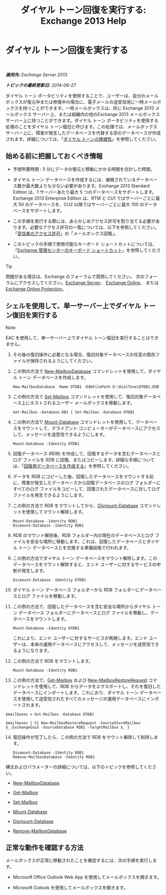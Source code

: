 ﻿---
title: 'ダイヤル トーン回復を実行する: Exchange 2013 Help'
TOCTitle: ダイヤル トーン回復を実行する
ms:assetid: 158817fa-4b17-4fa9-8341-a86609e6a388
ms:mtpsurl: https://technet.microsoft.com/ja-jp/library/Dd979810(v=EXCHG.150)
ms:contentKeyID: 51407504
ms.date: 05/23/2018
mtps_version: v=EXCHG.150
ms.translationtype: MT
---

# ダイヤル トーン回復を実行する

 

_**適用先:** Exchange Server 2013_

_**トピックの最終更新日:** 2014-06-27_

ダイヤル トーン ポータビリティを使用することで、ユーザーは、自分のメールボックスが復元中または修復中の場合に、電子メールの送受信用に一時メールボックスを持つことができます。一時メールボックスは、同じ Exchange 2013 メールボックス サーバー上、または組織内の他のExchange 2013 メールボックス サーバー上に持つことができます。ダイヤル トーン ポータビリティを使用する処理のことをダイヤル トーン復旧と呼びます。この処理では、メールボックス サーバー上に、障害が発生したデータベースを代替する空のデータベースが作成されます。詳細については、「[ダイヤル トーンの移植性](dial-tone-portability-exchange-2013-help.md)」を参照してください。

## 始める前に把握しておくべき情報

  - 予想所要時間 : 5 分にデータの復元と移動にかかる時間を合計した時間。

  - ダイヤル トーン データベースを作成するには、展開されているデータベース数が最大数よりも少ない必要があります。Exchange 2013 Standard Edition は、1 サーバーあたり最大 5 つのデータベースをサポートします。Exchange 2013 Enterprise Edition は、RTM と CU1 ではサーバーごとに最大 50 のデータベースを、CU2 以降ではサーバーごとに最大 100 のデータベースをサポートします。

  - この手順を実行する際には、あらかじめアクセス許可を割り当てる必要があります。必要なアクセス許可の一覧については、以下を参照してください。「[受信者のアクセス許可](recipients-permissions-exchange-2013-help.md)」の「メールボックス回復」。

  - このトピックの手順で使用可能なキーボード ショートカットについては、「[Exchange 管理センターのキーボード ショートカット](keyboard-shortcuts-in-the-exchange-admin-center-exchange-online-protection-help.md)」を参照してください。


> [!TIP]
> 問題がある場合は、Exchange のフォーラムで質問してください。 次のフォーラムにアクセスしてください。<A href="https://go.microsoft.com/fwlink/p/?linkid=60612">Exchange Server</A>、 <A href="https://go.microsoft.com/fwlink/p/?linkid=267542">Exchange Online</A>、 または <A href="https://go.microsoft.com/fwlink/p/?linkid=285351">Exchange Online Protection</A>。.



## シェルを使用して、単一サーバー上でダイヤル トーン復旧を実行する


> [!NOTE]
> EAC を使用して、単一サーバー上でダイヤル トーン復旧を実行することはできません。



1.  その後の復旧操作に必要となる場合、復旧対象データベースの任意の既存ファイルが保持されるようにしてください。

2.  この例の方法で [New-MailboxDatabase](https://technet.microsoft.com/ja-jp/library/aa997976\(v=exchg.150\)) コマンドレットを使用して、ダイヤル トーン データベースを作成します。
    
        New-MailboxDatabase -Name DTDB1 -EdbFilePath D:\DialTone\DTDB1.EDB

3.  この例の方法で [Set-Mailbox](https://technet.microsoft.com/ja-jp/library/bb123981\(v=exchg.150\)) コマンドレットを使用して、復旧対象データベース上にホストされるユーザー メールボックスを移動します。
    
        Get-Mailbox -Database DB1 | Set-Mailbox -Database DTDB1

4.  この例の方法で [Mount-Database](https://technet.microsoft.com/ja-jp/library/aa998871\(v=exchg.150\)) コマンドレットを使用して、データベースをマウントして、クライアント コンピューターがデータベースにアクセスして、メッセージを送受信できるようにします。
    
        Mount-Database -Identity DTDB1

5.  回復データベース (RDB) を作成して、回復するデータを含むデータベースとログ ファイルを RDB に回復、またはコピーします。詳細な手順については、「[回復用データベースを作成する](create-a-recovery-database-exchange-2013-help.md)」を参照してください。

6.  データを RDB にコピーした後、回復したデータベースをマウントする前に、障害が発生したデータベースから回復データベースのログ フォルダーにすべてのログ ファイルをコピーして、回復されたデータベースに対してログ ファイルを再生できるようにします。

7.  この例の方法で RDB をマウントしてから、[Dismount-Database](https://technet.microsoft.com/ja-jp/library/bb124936\(v=exchg.150\)) コマンドレットを使用してマウント解除します。
    
        Mount-Database -Identity RDB1
        Dismount-Database -Identity RDB1

8.  RDB のマウント解除後、RDB フォルダー内の現在のデータベースとログ ファイルを安全な場所に移動します。これは、回復したデータベースとダイヤル トーン データベースとを交換する準備段階で行われます。

9.  この例の方法でダイヤル トーン データベースをマウント解除します。このデータベースをマウント解除すると、エンド ユーザーに対するサービスの中断が発生します。
    
        Dismount-Database -Identity DTDB1

10. ダイヤル トーン データベース フォルダーから RDB フォルダーにデータベースとログ ファイルを移動します。

11. この例の方法で、回復したデータベースを含む安全な場所からダイヤル トーン データベース フォルダーにデータベースとログ ファイルを移動し、データベースをマウントします。
    
        Mount-Database -Identity DTDB1
    
    これにより、エンド ユーザーに対するサービスが再開します。エンド ユーザーは、本来の運用データベースにアクセスして、メッセージを送受信できるようになります。

12. この例の方法で RDB をマウントします。
    
        Mount-Database -Identity RDB1

13. この例の方法で、[Get-Mailbox](https://technet.microsoft.com/ja-jp/library/bb123685\(v=exchg.150\)) および [New-MailboxRestoreRequest](https://technet.microsoft.com/ja-jp/library/ff829875\(v=exchg.150\)) コマンドレットを使用して、RDB からデータをエクスポートし、それを復旧したデータベースにインポートします。これにおり、ダイヤル トーン データベースを使用して送受信されたすべてのメッセージが運用データベースにインポートされます。
```
$mailboxes = Get-Mailbox -Database DTDB1
```
```
$mailboxes | %{ New-MailboxRestoreRequest -SourceStoreMailbox $_.ExchangeGuid -SourceDatabase RDB1 -TargetMailbox $_ }
```

14. 復旧操作が完了したら、この例の方法で RDB をマウント解除して削除します。
    
        Dismount-Database -Identity RDB1
        Remove-MailboxDatabase -Identity RDB1

構文およびパラメーターの詳細については、以下のトピックを参照してください。

  - [New-MailboxDatabase](https://technet.microsoft.com/ja-jp/library/aa997976\(v=exchg.150\))

  - [Get-Mailbox](https://technet.microsoft.com/ja-jp/library/bb123685\(v=exchg.150\))

  - [Set-Mailbox](https://technet.microsoft.com/ja-jp/library/bb123981\(v=exchg.150\))

  - [Mount-Database](https://technet.microsoft.com/ja-jp/library/aa998871\(v=exchg.150\))

  - [Dismount-Database](https://technet.microsoft.com/ja-jp/library/bb124936\(v=exchg.150\))

  - [Remove-MailboxDatabase](https://technet.microsoft.com/ja-jp/library/aa997931\(v=exchg.150\))

## 正常な動作を確認する方法

メールボックスが正常に移動されたことを確認するには、次の手順を実行します。

  - Microsoft Office Outlook Web App を使用してメールボックスを開きます。

  - Microsoft Outlook を使用してメールボックスを開きます。

